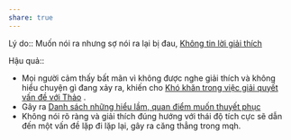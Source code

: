 ```yaml
---
share: true
---
```

Lý do:: Muốn nói ra nhưng sợ nói ra lại bị đau, [Không tin lời giải thích](./Kh%C3%B4ng%20tin%20l%E1%BB%9Di%20gi%E1%BA%A3i%20th%C3%ADch.md)

Hậu quả::
- Mọi người cảm thấy bất mãn vì không được nghe giải thích và không hiểu chuyện gì đang xảy ra, khiến cho [Khó khăn trong việc giải quyết vấn đề với Thảo](./Kh%C3%B3%20kh%C4%83n%20trong%20vi%E1%BB%87c%20gi%E1%BA%A3i%20quy%E1%BA%BFt%20v%E1%BA%A5n%20%C4%91%E1%BB%81%20v%E1%BB%9Bi%20Th%E1%BA%A3o.md) .
- Gây ra [Danh sách những hiểu lầm, quan điểm muốn thuyết phục](../../Danh%20s%C3%A1ch/Danh%20s%C3%A1ch%20nh%E1%BB%AFng%20hi%E1%BB%83u%20l%E1%BA%A7m,%20quan%20%C4%91i%E1%BB%83m%20mu%E1%BB%91n%20thuy%E1%BA%BFt%20ph%E1%BB%A5c.md)
- Không nói rõ ràng và giải thích đúng hướng với thái độ tích cực sẽ dẫn đến một vấn đề lặp đi lặp lại, gây ra căng thẳng trong mqh.
